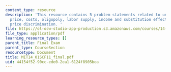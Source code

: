 ```yaml
---
content_type: resource
description: 'This resource contains 5 problem statements related to uncertainty,
  price, costs, oligopoly, labor supply, income and substitution effects, trade, and
  price discrimination. '
file: https://ol-ocw-studio-app-production.s3.amazonaws.com/courses/14-01sc-principles-of-microeconomics-fall-2011/44154f5290ccede02ea16124f8905bea_MIT14_01SCF11_final.pdf
file_type: application/pdf
learning_resource_types: []
parent_title: Final Exam
parent_type: CourseSection
resourcetype: Document
title: MIT14_01SCF11_final.pdf
uid: 44154f52-90cc-ede0-2ea1-6124f8905bea
---
```

